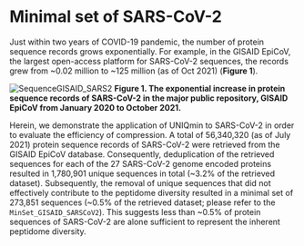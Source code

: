 # Minimal set of SARS-CoV-2

Just within two years of COVID-19 pandemic, the number of protein sequence records grows exponentially. For example, in the GISAID EpiCoV, the largest open-access platform for SARS-CoV-2 sequences, the records grew from ~0.02 million to ~125 million (as of Oct 2021) (**Figure 1**). 

![SequenceGISAID_SARS2](https://user-images.githubusercontent.com/51225708/144307768-58242690-8a89-48b8-aa80-8012a6e95027.png)
**Figure 1. The exponential increase in protein sequence records of SARS-CoV-2 in the major public repository, GISAID EpiCoV from January 2020 to October 2021.**

Herein, we demonstrate the application of UNIQmin to SARS-CoV-2 in order to evaluate the efficiency of compression. A total of 56,340,320 (as of July 2021) protein sequence records of SARS-CoV-2 were retrieved from the GISAID EpiCoV database. Consequently, deduplication of the retrieved sequences for each of the 27 SARS-CoV-2 genome encoded proteins resulted in 1,780,901 unique sequences in total (~3.2% of the retrieved dataset). Subsequently, the removal of unique sequences that did not effectively contribute to the peptidome diversity resulted in a minimal set of 273,851 sequences (~0.5% of the retrieved dataset; please refer to the `MinSet_GISAID_SARSCoV2`). This suggests less than ~0.5% of protein sequences of SARS-CoV-2 are alone sufficient to represent the inherent peptidome diversity. 
